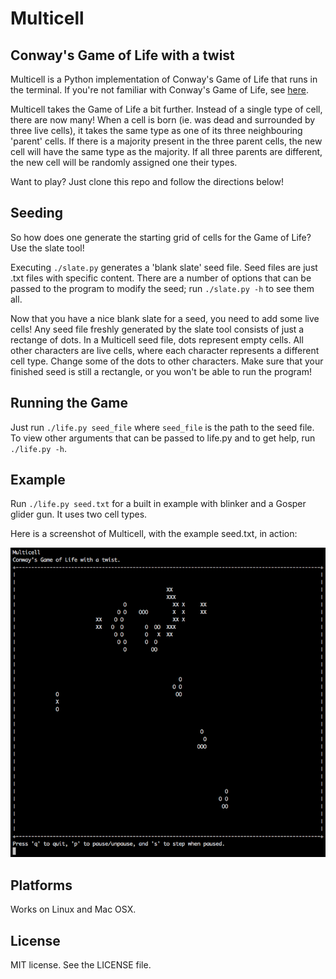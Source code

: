# Multicell
## Conway's Game of Life with a twist

Multicell is a Python implementation of Conway's Game of Life that runs in the terminal. If you're not familiar with Conway's Game of Life, see [here](http://en.wikipedia.org/wiki/Conway%27s_Game_of_Life).

Multicell takes the Game of Life a bit further. Instead of a single type of cell, there are now many! When a cell is born (ie. was dead and surrounded by three live cells), it takes the same type as one of its three neighbouring 'parent' cells. If there is a majority present in the three parent cells, the new cell will have the same type as the majority. If all three parents are different, the new cell will be randomly assigned one their types.

Want to play? Just clone this repo and follow the directions below!

## Seeding
So how does one generate the starting grid of cells for the Game of Life? Use the slate tool!

Executing `./slate.py` generates a 'blank slate' seed file. Seed files are just .txt files with specific content. There are a number of options that can be passed to the program to modify the seed; run `./slate.py -h` to see them all.

Now that you have a nice blank slate for a seed, you need to add some live cells! Any seed file freshly generated by the slate tool consists of just a rectange of dots. In a Multicell seed file, dots represent empty cells. All other characters are live cells, where each character represents a different cell type. Change some of the dots to other characters. Make sure that your finished seed is still a rectangle, or you won't be able to run the program!

## Running the Game
Just run `./life.py seed_file` where `seed_file` is the path to the seed file. To view other arguments that can be passed to life.py and to get help, run `./life.py -h`.

## Example
Run `./life.py seed.txt` for a built in example with blinker and a Gosper glider gun. It uses two cell types.

Here is a screenshot of Multicell, with the example seed.txt, in action:

![Delightful Screenshot](screenshot.png?raw=true)

## Platforms
Works on Linux and Mac OSX.

## License
MIT license. See the LICENSE file.
